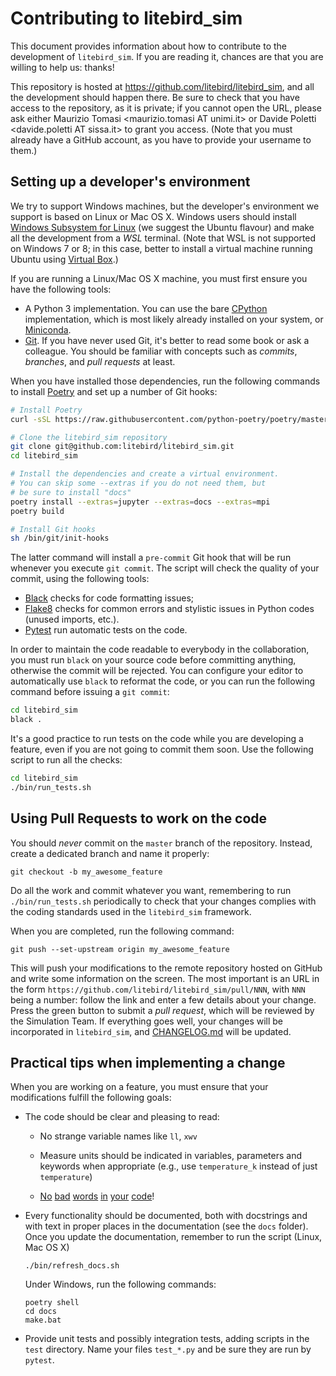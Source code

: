 # Contributing to litebird_sim

This document provides information about how to contribute to the
development of `litebird_sim`. If you are reading it, chances are that
you are willing to help us: thanks!

This repository is hosted at https://github.com/litebird/litebird_sim,
and all the development should happen there. Be sure to check that you
have access to the repository, as it is private; if you cannot open
the URL, please ask either Maurizio Tomasi <maurizio.tomasi AT
unimi.it> or Davide Poletti <davide.poletti AT sissa.it> to grant you
access. (Note that you must already have a GitHub account, as you have
to provide your username to them.)


## Setting up a developer's environment

We try to support Windows machines, but the developer's environment we
support is based on Linux or Mac OS X. Windows users should install
[Windows Subsystem for
Linux](https://docs.microsoft.com/en-us/windows/wsl/install-win10) (we
suggest the Ubuntu flavour) and make all the development from a *WSL*
terminal. (Note that WSL is not supported on Windows 7 or 8; in this
case, better to install a virtual machine running Ubuntu using
[Virtual Box](https://www.virtualbox.org/).)

If you are running a Linux/Mac OS X machine, you must first ensure you
have the following tools:

- A Python 3 implementation. You can use the bare
  [CPython](https://www.python.org/) implementation, which is most
  likely already installed on your system, or
  [Miniconda](https://conda.io/en/latest/miniconda.html).
- [Git](https://git-scm.com/). If you have never used Git, it's better
  to read some book or ask a colleague. You should be familiar with
  concepts such as *commits*, *branches*, and *pull requests* at
  least.

When you have installed those dependencies, run the following commands
to install [Poetry](https://python-poetry.org/) and set up a number of
Git hooks:

```sh
# Install Poetry
curl -sSL https://raw.githubusercontent.com/python-poetry/poetry/master/get-poetry.py | python

# Clone the litebird_sim repository
git clone git@github.com:litebird/litebird_sim.git
cd litebird_sim

# Install the dependencies and create a virtual environment.
# You can skip some --extras if you do not need them, but
# be sure to install "docs"
poetry install --extras=jupyter --extras=docs --extras=mpi
poetry build

# Install Git hooks
sh /bin/git/init-hooks
```

The latter command will install a `pre-commit` Git hook that will be
run whenever you execute `git commit`. The script will check the
quality of your commit, using the following tools:

- [Black](https://github.com/psf/black) checks for code formatting
  issues;
- [Flake8](https://pypi.org/project/flake8/) checks
  for common errors and stylistic issues in Python codes (unused
  imports, etc.).
- [Pytest](https://docs.pytest.org/en/latest/) run automatic tests on
  the code.

In order to maintain the code readable to everybody in the
collaboration, you must run `black` on your source code before
committing anything, otherwise the commit will be rejected. You can
configure your editor to automatically use `black` to reformat the
code, or you can run the following command before issuing a `git
commit`:

```sh
cd litebird_sim
black .
```

It's a good practice to run tests on the code while you are developing
a feature, even if you are not going to commit them soon. Use the
following script to run all the checks:

```sh
cd litebird_sim
./bin/run_tests.sh
```


## Using Pull Requests to work on the code

You should *never* commit on the `master` branch of the
repository. Instead, create a dedicated branch and name it properly:

```
git checkout -b my_awesome_feature
```

Do all the work and commit whatever you want, remembering to run
`./bin/run_tests.sh` periodically to check that your changes complies
with the coding standards used in the `litebird_sim` framework.

When you are completed, run the following command:

```
git push --set-upstream origin my_awesome_feature
```

This will push your modifications to the remote repository hosted on
GitHub and write some information on the screen. The most important is
an URL in the form
`https://github.com/litebird/litebird_sim/pull/NNN`, with `NNN` being
a number: follow the link and enter a few details about your
change. Press the green button to submit a *pull request*, which will
be reviewed by the Simulation Team. If everything goes well, your
changes will be incorporated in `litebird_sim`, and
[CHANGELOG.md](https://github.com/litebird/litebird_sim/blob/master/CHANGELOG.md)
will be updated.


## Practical tips when implementing a change

When you are working on a feature, you must ensure that your
modifications fulfill the following goals:

-   The code should be clear and pleasing to read:

    -   No strange variable names like `ll`, `xwv`
    
    -   Measure units should be indicated in variables, parameters and
        keywords when appropriate (e.g., use `temperature_k` instead
        of just `temperature`)

    -   [No](https://github.com/godotengine/godot/commit/d35e48622800f6686dbdfba380e25170005dcc2b)
        [bad](https://www.zdnet.com/article/linux-patch-replaces-f-words-with-hugs-in-kernel-comments-but-some-cry-censorship/)
        [words](https://softwareengineering.stackexchange.com/questions/50928/dealing-with-profanity-in-source-code)
        [in](https://www.quora.com/How-common-is-it-for-programmers-to-use-profanity-in-variable-names)
        [your](https://www.sitepoint.com/community/t/php-code-to-replace-bad-words-in-a-document-with-and-maintain-break-line/286147)
        [code](https://pypi.org/project/profanity-check/)!

-   Every functionality should be documented, both with docstrings and
    with text in proper places in the documentation (see the `docs`
    folder). Once you update the documentation, remember to run the
    script (Linux, Mac OS X)
    
    ```
    ./bin/refresh_docs.sh
    ```
    
    Under Windows, run the following commands:
    
    ```
    poetry shell
    cd docs
    make.bat
    ```
    
-   Provide unit tests and possibly integration tests, adding scripts
    in the `test` directory. Name your files `test_*.py` and be sure
    they are run by `pytest`.

